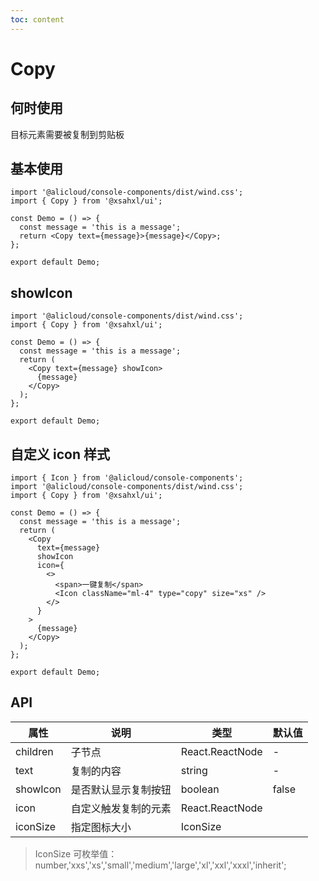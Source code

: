 ```yaml
---
toc: content
---
```


# Copy

## 何时使用

目标元素需要被复制到剪贴板

## 基本使用

```tsx
import '@alicloud/console-components/dist/wind.css';
import { Copy } from '@xsahxl/ui';

const Demo = () => {
  const message = 'this is a message';
  return <Copy text={message}>{message}</Copy>;
};

export default Demo;
```

## showIcon

```tsx
import '@alicloud/console-components/dist/wind.css';
import { Copy } from '@xsahxl/ui';

const Demo = () => {
  const message = 'this is a message';
  return (
    <Copy text={message} showIcon>
      {message}
    </Copy>
  );
};

export default Demo;
```

## 自定义 icon 样式

```tsx
import { Icon } from '@alicloud/console-components';
import '@alicloud/console-components/dist/wind.css';
import { Copy } from '@xsahxl/ui';

const Demo = () => {
  const message = 'this is a message';
  return (
    <Copy
      text={message}
      showIcon
      icon={
        <>
          <span>一键复制</span>
          <Icon className="ml-4" type="copy" size="xs" />
        </>
      }
    >
      {message}
    </Copy>
  );
};

export default Demo;
```

## API

| 属性     | 说明                 | 类型            | 默认值 |
| -------- | -------------------- | --------------- | ------ |
| children | 子节点               | React.ReactNode | -      |
| text     | 复制的内容           | string          | -      |
| showIcon | 是否默认显示复制按钮 | boolean         | false  |
| icon     | 自定义触发复制的元素 | React.ReactNode |        |
| iconSize | 指定图标大小         | IconSize        |        |

> IconSize 可枚举值：number,'xxs','xs','small','medium','large','xl','xxl','xxxl','inherit';
